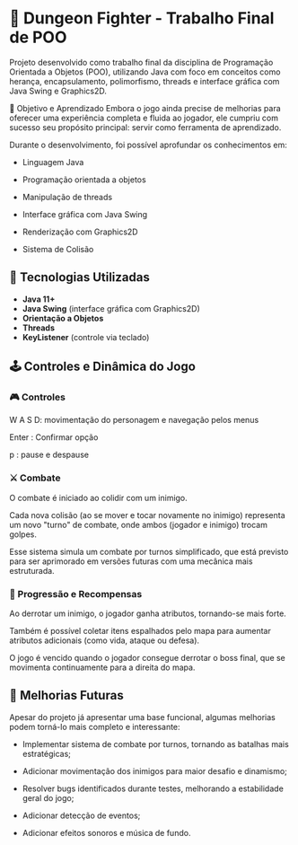 # 🏰 Dungeon Fighter - Trabalho Final de POO

Projeto desenvolvido como trabalho final da disciplina de Programação Orientada a Objetos (POO), utilizando Java com foco em conceitos como herança, encapsulamento, polimorfismo, threads e interface gráfica com Java Swing e Graphics2D.

🎯 Objetivo e Aprendizado
Embora o jogo ainda precise de melhorias para oferecer uma experiência completa e fluida ao jogador, ele cumpriu com sucesso seu propósito principal: servir como ferramenta de aprendizado.

Durante o desenvolvimento, foi possível aprofundar os conhecimentos em:

* Linguagem Java

* Programação orientada a objetos

* Manipulação de threads

* Interface gráfica com Java Swing

* Renderização com Graphics2D

* Sistema de Colisão

## 🧰 Tecnologias Utilizadas

- **Java 11+**
- **Java Swing** (interface gráfica com Graphics2D)
- **Orientação a Objetos**
- **Threads**
- **KeyListener** (controle via teclado)

## 🕹️ Controles e Dinâmica do Jogo
### 🎮 Controles
W A S D: movimentação do personagem e navegação pelos menus

Enter : Confirmar opção

p : pause e despause

### ⚔️ Combate
O combate é iniciado ao colidir com um inimigo.

Cada nova colisão (ao se mover e tocar novamente no inimigo) representa um novo "turno" de combate, onde ambos (jogador e inimigo) trocam golpes.

Esse sistema simula um combate por turnos simplificado, que está previsto para ser aprimorado em versões futuras com uma mecânica mais estruturada.

### 💎 Progressão e Recompensas
Ao derrotar um inimigo, o jogador ganha atributos, tornando-se mais forte.

Também é possível coletar itens espalhados pelo mapa para aumentar atributos adicionais (como vida, ataque ou defesa).

O jogo é vencido quando o jogador consegue derrotar o boss final, que se movimenta continuamente para a direita do mapa.

## 🔧 Melhorias Futuras
Apesar do projeto já apresentar uma base funcional, algumas melhorias podem torná-lo mais completo e interessante:

* Implementar sistema de combate por turnos, tornando as batalhas mais estratégicas;

* Adicionar movimentação dos inimigos para maior desafio e dinamismo;

* Resolver bugs identificados durante testes, melhorando a estabilidade geral do jogo;

* Adicionar detecção de eventos;

* Adicionar efeitos sonoros e música de fundo.
